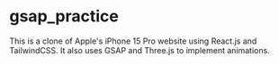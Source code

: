 # gsap_practice

This is a clone of Apple's iPhone 15 Pro website using React.js and TailwindCSS. It also uses GSAP and Three.js to implement animations.
